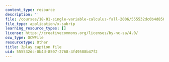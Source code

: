 ```yaml
---
content_type: resource
description: ''
file: /courses/18-01-single-variable-calculus-fall-2006/555532dc0b4d850727684f49588b47f2_4Q37iOyBq44.srt
file_type: application/x-subrip
learning_resource_types: []
license: https://creativecommons.org/licenses/by-nc-sa/4.0/
ocw_type: OCWFile
resourcetype: Other
title: 3play caption file
uid: 555532dc-0b4d-8507-2768-4f49588b47f2
---
```

